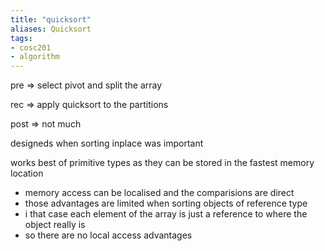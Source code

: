 ```yaml
---
title: "quicksort"
aliases: Quicksort
tags: 
- cosc201
- algorithm
---
```


pre ⇒ select pivot and split the array

rec ⇒ apply quicksort to the partitions

post ⇒ not much

designeds when sorting inplace was important

works best of primitive types as they can be stored in the fastest memory location

- memory access can be localised and the comparisions are direct
- those advantages are limited when sorting objects of reference type
- i that case each element of the array is just a reference to where the object really is
- so there are no local access advantages
